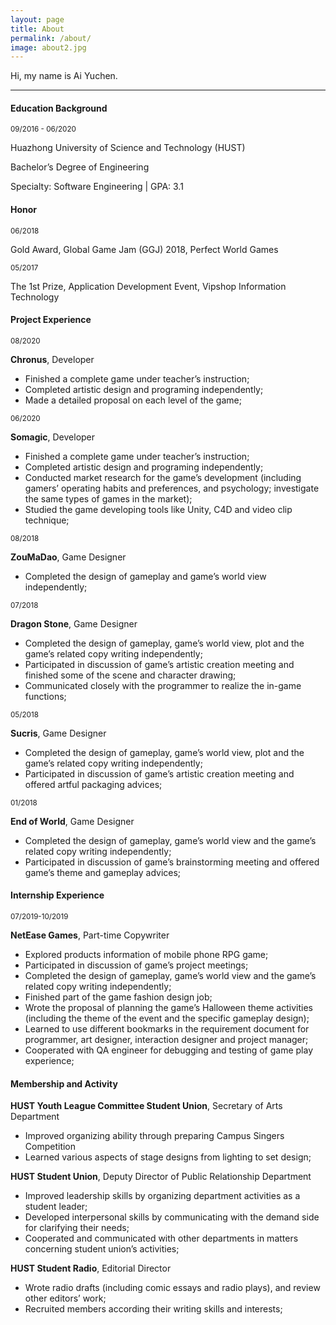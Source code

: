 ```yaml
---
layout: page
title: About
permalink: /about/
image: about2.jpg
---
```


Hi, my name is Ai Yuchen. 

***

#### Education Background 
<small>09/2016 - 06/2020 </small>

Huazhong University of Science and Technology (HUST)                

Bachelor’s Degree of Engineering 

Specialty: Software Engineering | GPA:   3.1

#### Honor
<small>06/2018 </small>

Gold Award, Global Game Jam (GGJ) 2018, Perfect World Games                 

<small>05/2017  </small>

The 1st Prize, Application Development Event, Vipshop Information Technology 

#### Project Experience  
<small>08/2020</small>

**Chronus**, Developer

- Finished a complete game under teacher’s instruction; 
- Completed artistic design and programing independently; 
- Made a detailed proposal on each level of the game; 

<small> 06/2020</small>

**Somagic**, Developer

- Finished a complete game under teacher’s instruction; 
- Completed artistic design and programing independently; 
- Conducted market research for the game’s development (including gamers’ operating habits and preferences, and psychology; investigate the same types of games in the market);
- Studied the game developing tools like Unity, C4D and video clip technique; 

<small> 08/2018</small>

**ZouMaDao**, Game Designer

- Completed the design of gameplay and game’s world view independently; 

<small>07/2018</small>

**Dragon Stone**, Game Designer

- Completed the design of gameplay, game’s world view, plot and the game’s related copy writing independently; 
- Participated in discussion of game’s artistic creation meeting and finished some of the scene and character drawing; 
- Communicated closely with the programmer to realize the in-game functions; 

<small>05/2018</small>

**Sucris**, Game Designer 

- Completed the design of gameplay, game’s world view, plot and the game’s related copy writing independently; 
- Participated in discussion of game’s artistic creation meeting and offered artful packaging advices; 

<small> 01/2018</small>

**End of World**, Game Designer 

- Completed the design of gameplay, game’s world view and the game’s related copy writing independently; 
- Participated in discussion of game’s brainstorming meeting and offered game’s theme and gameplay advices; 

#### Internship Experience  

<small> 07/2019-10/2019</small>

**NetEase Games**, Part-time Copywriter                                     

- Explored products information of mobile phone RPG game;  
- Participated in discussion of game’s project meetings; 
- Completed the design of gameplay, game’s world view and the game’s related copy writing independently; 
- Finished part of the game fashion design job; 
- Wrote the proposal of planning the game’s Halloween theme activities (including the theme of the event and the specific gameplay design); 
- Learned to use different bookmarks in the requirement document for programmer, art designer, interaction designer and project manager; 
- Cooperated with QA engineer for debugging and testing of game play experience; 

#### Membership and Activity   

**HUST Youth League Committee Student Union**, Secretary of Arts Department 

- Improved organizing ability through preparing Campus Singers Competition 
- Learned various aspects of stage designs from lighting to set design; 

**HUST Student Union**, Deputy Director of Public Relationship Department 

- Improved leadership skills by organizing department activities as a student leader; 
- Developed interpersonal skills by communicating with the demand side for clarifying their needs; 
- Cooperated and communicated with other departments in matters concerning student union’s activities; 

**HUST Student Radio**, Editorial Director 

- Wrote radio drafts (including comic essays and radio plays), and review other editors’ work;
- Recruited members according their writing skills and interests; 

